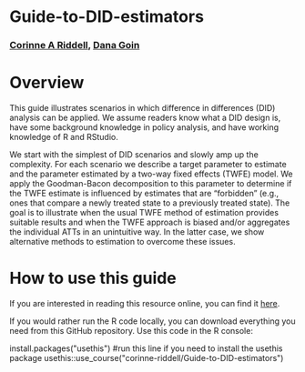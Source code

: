 # Guide-to-DID-estimators
### [Corinne A Riddell](https://publichealth.berkeley.edu/people/corinne-riddell/), [Dana Goin](https://www.publichealth.columbia.edu/profile/dana-goin-phd)

# Overview

This guide illustrates scenarios in which difference in differences (DID) analysis can be applied. We assume readers know what a DID design is, have some background knowledge in policy analysis, and have working knowledge of R and RStudio.

We start with the simplest of DID scenarios and slowly amp up the complexity. For each scenario we describe a target parameter to estimate and the parameter estimated by a two-way fixed effects (TWFE) model. We apply the Goodman-Bacon decomposition to this parameter to determine if the TWFE estimate is influenced by estimates that are “forbidden” (e.g., ones that compare a newly treated state to a previously treated state). The goal is to illustrate when the usual TWFE method of estimation provides suitable results and when the TWFE approach is biased and/or aggregates the individual ATTs in an unintuitive way. In the latter case, we show alternative methods to estimation to overcome these issues.

# How to use this guide

If you are interested in reading this resource online, you can find it [here](https://rpubs.com/corinne-riddell/927985).

If you would rather run the R code locally, you can download everything you need from this GitHub repository. Use this code in the R console:

install.packages("usethis") #run this line if you need to install the usethis package
usethis::use_course("corinne-riddell/Guide-to-DID-estimators")
